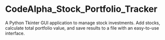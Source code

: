 # CodeAlpha_Stock_Portfolio_Tracker
A Python Tkinter GUI application to manage stock investments. Add stocks, calculate total portfolio value, and save results to a file with an easy-to-use interface.

